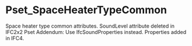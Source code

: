 # Pset_SpaceHeaterTypeCommon

Space heater type common attributes.
SoundLevel attribute deleted in IFC2x2 Pset Addendum: Use IfcSoundProperties instead.  Properties added in IFC4.
